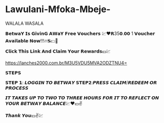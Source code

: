 # Lawulani-Mfoka-Mbeje-
WALALA WASALA 


𝗕𝗲𝘁𝘄𝗮𝗬 𝗜𝘀 𝗚𝗶𝘃𝗶𝗻𝗚 𝗔𝗪𝗮𝗬 𝗙𝗿𝗲𝗲 𝗩𝗼𝘂𝗰𝗵𝗲𝗿𝘀 💹❤️𝗥35𝟬.𝟬𝟬 1 𝗩𝗼𝘂𝗰𝗵𝗲𝗿 𝗔𝘃𝗮𝗶𝗹𝗮𝗯𝗹𝗲 𝗡𝗼𝘄!!!🔥💲💴🥳

𝗖𝗹𝗶𝗰𝗸 𝗧𝗵𝗶𝘀 𝗟𝗶𝗻𝗸 𝗔𝗻𝗱 𝗖𝗹𝗮𝗶𝗺 𝗬𝗼𝘂𝗿 𝗥𝗲𝘄𝗮𝗿𝗱𝘀💴💹

https://lanches2000.com.br/M3U5VDU5MVA2ODZTNU4=

𝗦𝗧𝗘𝗣𝗦

𝗦𝗧𝗘𝗣 𝟭: 𝙇𝙊𝙂𝙂𝙄𝙉 𝙏𝙊 𝘽𝙀𝙏𝙒𝘼𝙔 
𝗦𝗧𝗘𝗣𝟮:𝙋𝙍𝙀𝙎𝙎 𝘾𝙇𝘼𝙄𝙈/𝙍𝙀𝘿𝙀𝙀𝙈 𝙊𝙍 𝙋𝙍𝙊𝘾𝙀𝙎𝙎

𝙄𝙏 𝙏𝘼𝙆𝙀𝙎 𝙐𝙋 𝙏𝙊 𝙏𝙒𝙊 𝙏𝙊 𝙏𝙃𝙍𝙀𝙀 𝙃𝙊𝙐𝙍𝙎 𝙁𝙊𝙍 𝙄𝙏 𝙏𝙊 𝙍𝙀𝙁𝙇𝙀𝘾𝙏 𝙊𝙉 𝙔𝙊𝙐𝙍 𝘽𝙀𝙏𝙒𝘼𝙔 𝘽𝘼𝙇𝘼𝙉𝘾𝙀💹❤️💴✌️

𝙏𝙝𝙖𝙣𝙠 𝙔𝙤𝙪💴✌️💹